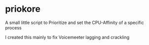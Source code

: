 # priokore
A small little script to Prioritize and set the CPU-Affinity of a specific process 

I created this mainly to fix Voicemeeter lagging and crackling
